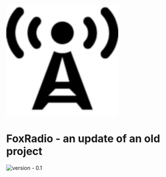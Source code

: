 <img src=".github/icon.png" height="300" width="300" alt="icon"/>

# FoxRadio - an update of an old project

<img src="https://img.shields.io/badge/version-0.1--SNAPSHOT-purple" alt="version - 0.1">
